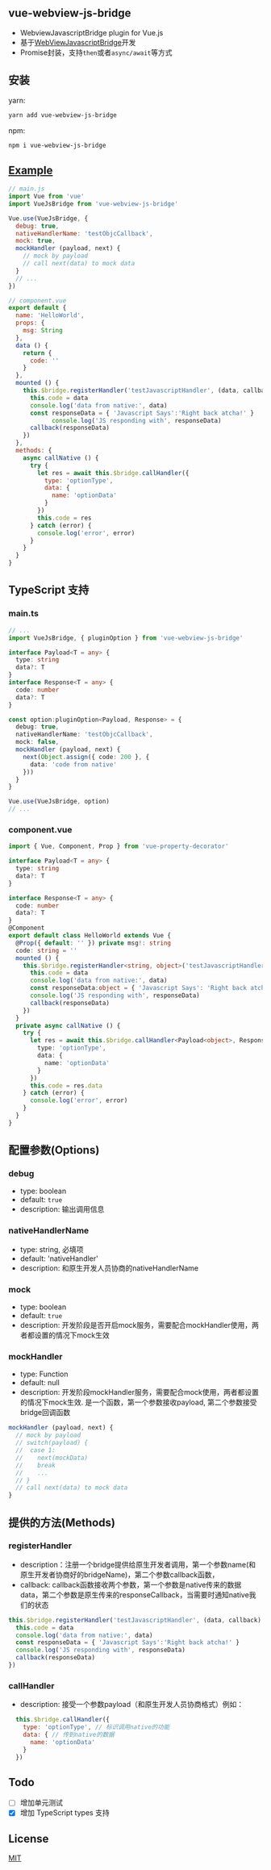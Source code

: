 ## vue-webview-js-bridge

- WebviewJavascriptBridge plugin for Vue.js
- 基于[WebViewJavascriptBridge](https://github.com/marcuswestin/WebViewJavascriptBridge)开发
- Promise封装，支持`then`或者`async/await`等方式

## 安装

yarn:

```bash
yarn add vue-webview-js-bridge
```

npm:

```bash
npm i vue-webview-js-bridge
```

## [Example](https://github.com/Kntt/vue-js-bridge/tree/dev/example/client)

```js
// main.js
import Vue from 'vue'
import VueJsBridge from 'vue-webview-js-bridge'

Vue.use(VueJsBridge, {
  debug: true,
  nativeHandlerName: 'testObjcCallback',
  mock: true,
  mockHandler (payload, next) {
    // mock by payload
    // call next(data) to mock data
  }
  // ...
})

// component.vue
export default {
  name: 'HelloWorld',
  props: {
    msg: String
  },
  data () {
    return {
      code: ''
    }
  },
  mounted () {
    this.$bridge.registerHandler('testJavascriptHandler', (data, callback) => {
      this.code = data
      console.log('data from native:', data)
      const responseData = { 'Javascript Says':'Right back atcha!' }
			console.log('JS responding with', responseData)
      callback(responseData)
    })
  },
  methods: {
    async callNative () {
      try {
        let res = await this.$bridge.callHandler({
          type: 'optionType',
          data: {
            name: 'optionData'
          }
        })
        this.code = res
      } catch (error) {
        console.log('error', error)
      }
    }
  }
}
```

## TypeScript 支持
### main.ts
```ts
// ...
import VueJsBridge, { pluginOption } from 'vue-webview-js-bridge'

interface Payload<T = any> {
  type: string
  data?: T
}
interface Response<T = any> {
  code: number
  data?: T
}

const option:pluginOption<Payload, Response> = {
  debug: true,
  nativeHandlerName: 'testObjcCallback',
  mock: false,
  mockHandler (payload, next) {
    next(Object.assign({ code: 200 }, {
      data: 'code from native'
    }))
  }
}

Vue.use(VueJsBridge, option)
// ...
```
### component.vue
```ts
import { Vue, Component, Prop } from 'vue-property-decorator'

interface Payload<T = any> {
  type: string
  data?: T
}

interface Response<T = any> {
  code: number
  data?: T
}
@Component
export default class HelloWorld extends Vue {
  @Prop({ default: '' }) private msg!: string
  code: string = ''
  mounted () {
    this.$bridge.registerHandler<string, object>('testJavascriptHandler', (data, callback) => {
      this.code = data
      console.log('data from native:', data)
      const responseData:object = { 'Javascript Says': 'Right back atcha!' }
      console.log('JS responding with', responseData)
      callback(responseData)
    })
  }
  private async callNative () {
    try {
      let res = await this.$bridge.callHandler<Payload<object>, Response<string>>({
        type: 'optionType',
        data: {
          name: 'optionData'
        }
      })
      this.code = res.data
    } catch (error) {
      console.log('error', error)
    }
  }
}
```

## 配置参数(Options)
### debug
- type: boolean
- default: `true`
- description: 输出调用信息

### nativeHandlerName
- type: string, 必填项
- default: 'nativeHandler'
- description: 和原生开发人员协商的nativeHandlerName

### mock
- type: boolean
- default: `true`
- description: 开发阶段是否开启mock服务，需要配合mockHandler使用，两者都设置的情况下mock生效

### mockHandler
- type: Function
- default: null
- description: 开发阶段mockHandler服务，需要配合mock使用，两者都设置的情况下mock生效. 是一个函数，第一个参数接收payload, 第二个参数接受bridge回调函数
```js
mockHandler (payload, next) {
  // mock by payload
  // switch(payload) {
  //  case 1:
  //    next(mockData)
  //    break
  //    ...
  // }
  // call next(data) to mock data
}
```

## 提供的方法(Methods)
### registerHandler
- description：注册一个bridge提供给原生开发者调用，第一个参数name(和原生开发者协商好的bridgeName)，第二个参数callback函数，
- callback: callback函数接收两个参数，第一个参数是native传来的数据data，第二个参数是原生传来的responseCallback，当需要时通知native我们的状态
```js
this.$bridge.registerHandler('testJavascriptHandler', (data, callback) => {
  this.code = data
  console.log('data from native:', data)
  const responseData = { 'Javascript Says':'Right back atcha!' }
  console.log('JS responding with', responseData)
  callback(responseData)
})
```

### callHandler
- description: 接受一个参数payload（和原生开发人员协商格式）例如：
```js
  this.$bridge.callHandler({
    type: 'optionType', // 标识调用native的功能
    data: { // 传到native的数据
      name: 'optionData'
    }
  })
```

## Todo

* [ ] 增加单元测试
* [x] 增加 TypeScript types 支持

## License

[MIT](http://opensource.org/licenses/MIT)